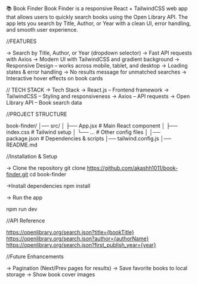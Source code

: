 📚 Book Finder
Book Finder is a responsive React + TailwindCSS web app that allows users to quickly search books using the Open Library API.
The app lets you search by Title, Author, or Year with a clean UI, error handling, and smooth user experience.

//FEATURES

-> Search by Title, Author, or Year (dropdown selector)
-> Fast API requests with Axios
-> Modern UI with TailwindCSS and gradient background
-> Responsive Design – works across mobile, tablet, and desktop
-> Loading states & error handling
-> No results message for unmatched searches
-> Interactive hover effects on book cards


// TECH STACK
-> Tech Stack
-> React.js – Frontend framework
-> TailwindCSS – Styling and responsiveness
-> Axios – API requests
-> Open Library API – Book search data

//PROJECT STRUCTURE

book-finder/
│── src/
│   ├── App.jsx       # Main React component
│   ├── index.css    # Tailwind setup
│   └── ...          # Other config files
│
│── package.json      # Dependencies & scripts
│── tailwind.config.js
│── README.md


//Installation & Setup

-> Clone the repository
git clone https://github.com/akashh1011/book-finder.git
cd book-finder

->Install dependencies
npm install

-> Run the app

npm run dev

//API Reference

https://openlibrary.org/search.json?title={bookTitle}
https://openlibrary.org/search.json?author={authorName}
https://openlibrary.org/search.json?first_publish_year={year}


//Future Enhancements

-> Pagination (Next/Prev pages for results)
-> Save favorite books to local storage
-> Show book cover images


